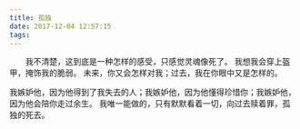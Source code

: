```yaml
---
title: 孤独
date: 2017-12-04 12:57:15
tags:
---
```

&emsp;&emsp;我不清楚，这到底是一种怎样的感受，只感觉灵魂像死了。
我想我会穿上盔甲，掩饰我的脆弱。
未来，你又会怎样对我；过去，我在你眼中又是怎样的。
<!-- more -->
我嫉妒他，因为他得到了我失去的人；我嫉妒他，因为他懂得珍惜你；我嫉妒他，因为他会陪你走过余生。
我唯一能做的，只有默默看着一切，向过去赎着罪，孤独的死去。